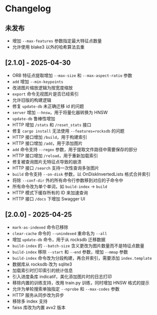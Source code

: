# Changelog

## 未发布

- 增加 `--max-features` 参数指定最大特征点数量
- 允许使用 blake3 以外的哈希算法去重

## [2.1.0] - 2025-04-30

- ORB 特征点提取增加 `--max-size` 和 `--max-aspect-ratio` 参数
- `add` 增加 `--min-keypoints`
- 改进图片缩放逻辑为按宽度缩放
- `export` 命令无视图片是否已经索引
- 允许旧版的构建逻辑
- 修复 `update-db` 未正确迁移 id 的问题
- `server` 增加 `--hnsw`，用于将量化器转换为 HNSW
- `update-db` 鲁棒性增加
- HTTP 增加 `/stats` 和 `/reset_stats` 接口
- 修复 `cargo install` 无法使用 `--features=rocksdb` 的问题
- HTTP 接口增加 `/build`，用于构建索引
- HTTP 接口增加 `/add`，用于添加图片
- `add` 命令支持 `--regex` 参数，用于提取文件路径中需要保存的部分
- HTTP 接口增加 `/reload`，用于重新加载索引
- 修复被查询图片无特征点导致的崩溃
- HTTP 接口 `/search` 支持一次性查询多张图片
- `build` 命令支持 `--on-disk` 参数，以 OnDiskInvertedLists 格式合并索引
- 将除 `--conf-dir` 外的所有命令行参数移到对应的子命令中
- 所有命令改为单个单词，如 `build-index` -> `build`
- HTTP 模式下缓存所有的 ID 来加速查询
- HTTP 接口 `/docs` 下增加 Swagger UI

## [2.0.0] - 2025-04-25

- `mark-as-indexed` 命令已移除
- `clear-cache` 命令的 `--unindexed` 重命名为 `--all`
- 增加 `update-db` 命令，用于从 rocksdb 迁移数据
- `build-index` 的 `--batch-size` 含义更改为图片数量而不是特征点数量
- `build-index` 移除 `--start` 和 `--end` 参数，增加 `--mmap` 参数
- `build-index` 命令改为分段构建，再合并索引，需要添加 `index.template`
- 数据库从 rocksdb 改为 sqlite3
- 加载索引时打印索引的统计信息
- 引入进度条库 indicatif，美化添加图片时的日志打印
- 移除内置的训练支持，改用 train.py 训练，同时增加 HNSW 格式的提示
- 允许为单轮搜索单独指定 `--nprobe` 和 `--max-codes` 参数
- HTTP 服务从同步改为异步
- 移除多 index 支持
- faiss 库改为内置 avx2 版本
